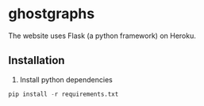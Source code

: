 # ghostgraphs
The website uses Flask (a python framework) on Heroku.

## Installation
1. Install python dependencies

```python
pip install -r requirements.txt
```
